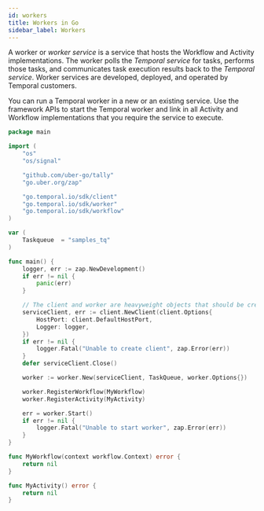 ```yaml
---
id: workers
title: Workers in Go
sidebar_label: Workers
---
```


A worker or _worker service_ is a service that hosts the Workflow and Activity implementations. The worker polls the _Temporal service_ for tasks, performs those tasks, and communicates task execution results back to the _Temporal service_. Worker services are developed, deployed, and operated by Temporal customers.

You can run a Temporal worker in a new or an existing service. Use the framework APIs to start the Temporal worker and link in all Activity and Workflow implementations that you require the service to execute.

```go
package main

import (
	"os"
	"os/signal"

	"github.com/uber-go/tally"
	"go.uber.org/zap"

	"go.temporal.io/sdk/client"
	"go.temporal.io/sdk/worker"
	"go.temporal.io/sdk/workflow"
)

var (
	Taskqueue  = "samples_tq"
)

func main() {
	logger, err := zap.NewDevelopment()
	if err != nil {
		panic(err)
	}

	// The client and worker are heavyweight objects that should be created once per process.
	serviceClient, err := client.NewClient(client.Options{
		HostPort: client.DefaultHostPort,
		Logger: logger,
	})
	if err != nil {
		logger.Fatal("Unable to create client", zap.Error(err))
	}
	defer serviceClient.Close()

	worker := worker.New(serviceClient, TaskQueue, worker.Options{})

	worker.RegisterWorkflow(MyWorkflow)
	worker.RegisterActivity(MyActivity)

	err = worker.Start()
	if err != nil {
		logger.Fatal("Unable to start worker", zap.Error(err))
	}
}

func MyWorkflow(context workflow.Context) error {
	return nil
}

func MyActivity() error {
	return nil
}
```
